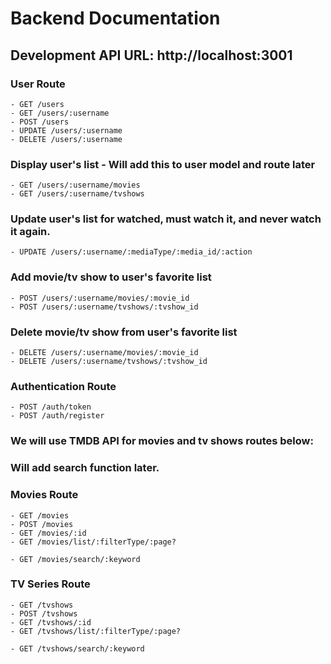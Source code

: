 # Backend Documentation

## Development API URL: http://localhost:3001

### User Route
    - GET /users 
    - GET /users/:username
    - POST /users
    - UPDATE /users/:username
    - DELETE /users/:username
### Display user's list - Will add this to user model and route later
    - GET /users/:username/movies
    - GET /users/:username/tvshows

### Update user's list for watched, must watch it, and never watch it again.
    - UPDATE /users/:username/:mediaType/:media_id/:action

### Add movie/tv show to user's favorite list
    - POST /users/:username/movies/:movie_id
    - POST /users/:username/tvshows/:tvshow_id
### Delete movie/tv show from user's favorite list
    - DELETE /users/:username/movies/:movie_id
    - DELETE /users/:username/tvshows/:tvshow_id

### Authentication Route
    - POST /auth/token
    - POST /auth/register

### We will use TMDB API for movies and tv shows routes below:

### Will add search function later. 

### Movies Route 
    - GET /movies
    - POST /movies
    - GET /movies/:id
    - GET /movies/list/:filterType/:page?

    - GET /movies/search/:keyword


### TV Series Route
    - GET /tvshows
    - POST /tvshows
    - GET /tvshows/:id
    - GET /tvshows/list/:filterType/:page?

    - GET /tvshows/search/:keyword
